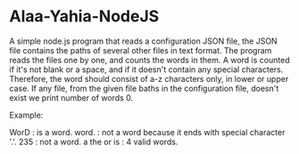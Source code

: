 # Alaa-Yahia-NodeJS

A simple node.js program that reads a configuration JSON file, the JSON file contains the paths of several other files in text format.
The program reads the files one by one, and counts the words in them.
A word is counted if it's not blank or a space, and if it doesn't contain any special characters. Therefore, the word should consist of a-z characters only, in lower or upper case.
If any file, from the given file baths in the configuration file, doesn't exist we print number of words 0.

Example:

WorD : is a word.
word. : not a word because it ends with special character '.'.
235 : not a word.
a the or is : 4 valid words.
